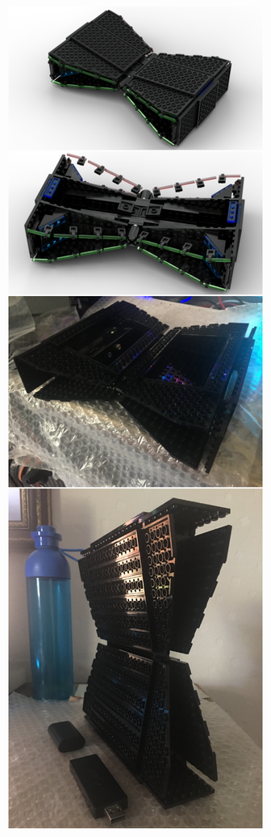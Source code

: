 ![legoxbox](/Concept/LegoXbox.png)
![openconsole](/Concept/XboxConcept_Open.png)
![IMG_5703.jpg](/Concept/IMG_5703.jpg)
![IMG_5705.jpg](/Concept/IMG_5705.jpg)

